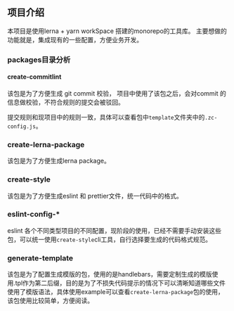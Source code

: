## 项目介绍
本项目是使用lerna + yarn workSpace 搭建的monorepo的工具库。
主要想做的功能就是，集成现有的一些配置，方便业务开发。

### packages目录分析

#### create-commitlint 
该包是为了方便生成 git commit 校验， 项目中使用了该包之后，会对commit 的信息做校验，不符合规则的提交会被驳回。

提交规则和现项目中的规则一致，具体可以查看包中`template`文件夹中的`.zc-config.js`。

### create-lerna-package
该包是为了方便生成lerna package。

### create-style
该包是为了方便生成eslint 和 prettier文件，统一代码中的格式。

### eslint-config-*
eslint 各个不同类型项目的不同配置，现阶段的使用，已经不需要手动安装这些包，可以统一使用`create-style`cli工具，自行选择要生成的代码格式规范。

### generate-template
该包是为了配置生成模版的包，使用的是handlebars，需要定制生成的模版使用.tpl作为第二后缀，目的是为了不损失代码提示的情况下可以清晰知道哪些文件使用了模版语法，具体使用example可以查看`create-lerna-package`包的使用，该包使用比较简单，方便阅读。
